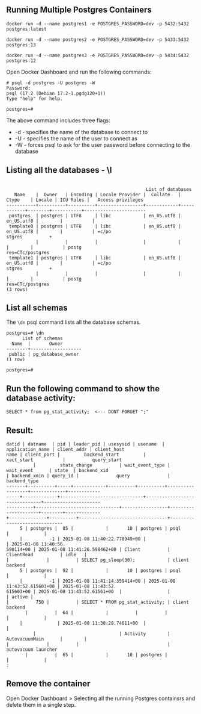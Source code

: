 

## Running Multiple Postgres Containers


```
docker run -d --name postgres1 -e POSTGRES_PASSWORD=dev -p 5432:5432 postgres:latest
```

```
docker run -d --name postgres2 -e POSTGRES_PASSWORD=dev -p 5433:5432 postgres:13
```

```
docker run -d --name postgres3 -e POSTGRES_PASSWORD=dev -p 5434:5432 postgres:12
```


Open Docker Dashboard and run the following commands:

```
# psql -d postgres -U postgres -W
Password: 
psql (17.2 (Debian 17.2-1.pgdg120+1))
Type "help" for help.

postgres=# 
```

The above command includes three flags:

- -d - specifies the name of the database to connect to
- -U - specifies the name of the user to connect as
- -W - forces psql to ask for the user password before connecting to the database

## Listing all the databases - \l

```

                                                    List of databases
   Name    |  Owner   | Encoding | Locale Provider |  Collate   |   Ctype    | Locale | ICU Rules |   Access privileges   
-----------+----------+----------+-----------------+------------+------------+--------+-----------+-----------------------
 postgres  | postgres | UTF8     | libc            | en_US.utf8 | en_US.utf8 |        |           | 
 template0 | postgres | UTF8     | libc            | en_US.utf8 | en_US.utf8 |        |           | =c/po
stgres          +
           |          |          |                 |            |            |        |           | postg
res=CTc/postgres
 template1 | postgres | UTF8     | libc            | en_US.utf8 | en_US.utf8 |        |           | =c/po
stgres          +
           |          |          |                 |            |            |        |           | postg
res=CTc/postgres
(3 rows)
```

## List all schemas

The `\dn` psql command lists all the database schemas.

```
postgres=# \dn
      List of schemas
  Name  |       Owner       
--------+-------------------
 public | pg_database_owner
(1 row)

postgres=#
```

## Run the following command to show the database activity:

```
SELECT * from pg_stat_activity;  <--- DONT FORGET ";"
```

## Result:

```
datid | datname  | pid | leader_pid | usesysid | usename  | application_name | client_addr | client_host
name | client_port |         backend_start         |          xact_start           |          query_start
          |         state_change          | wait_event_type |     wait_event      | state  | backend_xid 
| backend_xmin | query_id |              query              |         backend_type         
-------+----------+-----+------------+----------+----------+------------------+-------------+------------
-----+-------------+-------------------------------+-------------------------------+---------------------
----------+-------------------------------+-----------------+---------------------+--------+-------------
+--------------+----------+---------------------------------+------------------------------
     5 | postgres |  85 |            |       10 | postgres | psql             |             |            
     |          -1 | 2025-01-08 11:40:22.778949+00 |                               | 2025-01-08 11:40:56.
590114+00 | 2025-01-08 11:41:26.598462+00 | Client          | ClientRead          | idle   |             
|              |          | SELECT pg_sleep(30);            | client backend
     5 | postgres |  92 |            |       10 | postgres | psql             |             |            
     |          -1 | 2025-01-08 11:41:14.359414+00 | 2025-01-08 11:43:52.615603+00 | 2025-01-08 11:43:52.
615603+00 | 2025-01-08 11:43:52.61561+00  |                 |                     | active |             
|          750 |          | SELECT * FROM pg_stat_activity; | client backend
       |          |  64 |            |          |          |                  |             |            
     |             | 2025-01-08 11:38:28.74611+00  |                               |                     
          |                               | Activity        | AutovacuumMain      |        |             
|              |          |                                 | autovacuum launcher
       |          |  65 |            |       10 | postgres |                  |             |            
:
```



## Remove the container

Open Docker Dashboard > Selecting all the running Postgres containsrs and delete them in a single step.
